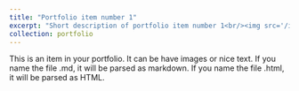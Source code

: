 ```yaml
---
title: "Portfolio item number 1"
excerpt: "Short description of portfolio item number 1<br/><img src='/images/portfolio1.png'>"
collection: portfolio
---
```


This is an item in your portfolio. It can be have images or nice text. If you name the file .md, it will be parsed as markdown. If you name the file .html, it will be parsed as HTML. 
